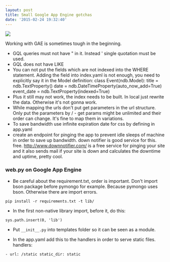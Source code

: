 ```yaml
---
layout: post
title: Small Google App Engine gotchas
date: '2015-02-24 19:32:40'
---
```


[![](https://igcdn-photos-f-a.akamaihd.net/hphotos-ak-xfa1/t51.2885-15/10803010_762038930516301_599088481_n.jpg)](https://instagram.com/uhakan/)

Working with GAE is sometimes tough in the beginning.

* GQL queries must not have " in it. Instead ' single quotation must be used.
* GQL does not have LIKE
* You can not put the fields which are not indexed into the WHERE statement.
Adding the field into index.yaml is not enough, you need to explicitly say it in the Model definition:
class Event(ndb.Model):
  title = ndb.TextProperty()
  date = ndb.DateTimeProperty(auto_now_add=True)
  event_date = ndb.TextProperty(indexed=True)
* Plus it still may not work, the index needs to be built. In local just rewrite the data. Otherwise it's not gonna work.
* While mapping the urls don't put get parameters in the url structure. Only put the parameters by / - get params might be unlimited and their order can change. It's fine to map them in variations.
* To save bandwidth use infinite expiration date for css by defining in app.yaml
* create an endpoint for pinging the app to prevent idle sleeps of machine in order to save up bandwidth.  down notifier is good service for this. free.
http://www.downnotifier.com/ is a free service for pinging your site and it also sends mail if your site is down and calculates the downtime and uptime, pretty cool.

### web.py on Google App Engine

* Be careful about the requirement.txt, order is important. Don't import bson package before pymongo for example. Because pymongo uses bson. Otherwise there are import errors.

`pip install -r requirements.txt -t lib/`

* In the first non-native library import, before it, do this:

`sys.path.insert(0, 'lib')`

* Put `__init__.py` into templates folder so it can be seen as a module.

* In the app.yaml add this to the handlers in order to serve static files.
handlers:

`- url: /static
  static_dir: static`